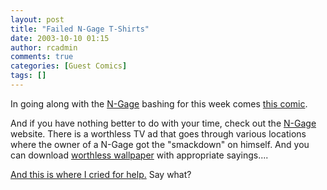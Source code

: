 ```yaml
---
layout: post
title: "Failed N-Gage T-Shirts"
date: 2003-10-10 01:15
author: rcadmin
comments: true
categories: [Guest Comics]
tags: []
---
```

<p>In going along with the <a HREF='http://www.n-gage.com/'>N-Gage</a> bashing for this week comes <a HREF='modules.php?op=modload&name=Comics&file=index&action=comic&id=342'>this comic</a>.
<br />
</p><p>And if you have nothing better to do with your time, check out the <a HREF='http://www.n-gage.com/'>N-Gage</a> website. There is a worthless TV ad that goes through various   locations where the owner of a N-Gage got the "smackdown" on himself. And you can download <a HREF='http://www.n-gage.com/downloads/extras/wallpapers/800x600_road.jpg'>worthless wallpaper</a> with appropriate sayings....
<br />
</p><p><a HREF='http://www.n-gage.com/downloads/extras/wallpapers/800x600_road.jpg'>And this is where I cried for help.</a> Say what?
<!--more-->
<img src="/http://dl.bitsmack.com/comics/20031010.jpg" alt="" /></p>
